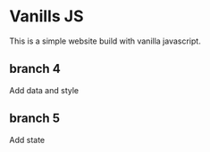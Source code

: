 # Vanills JS

This is a simple website build with vanilla javascript.

## branch 4

Add data and style

## branch 5

Add state